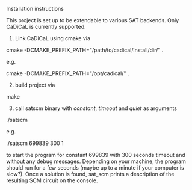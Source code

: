 Installation instructions

This project is set up to be extendable to various SAT backends.
Only CaDiCaL is currently supported.

1) Link CaDiCaL using cmake via

cmake -DCMAKE_PREFIX_PATH="/path/to/cadical/install/dir/" .

e.g.

cmake -DCMAKE_PREFIX_PATH="/opt/cadical/" .

2) build project via

make 

3) call satscm binary with *constant*, *timeout* and *quiet* as arguments

./satscm <constant> <timeout> <quiet>

e.g.

./satscm 699839 300 1

to start the program for constant 699839 with 300 seconds timeout and without any debug messages.
Depending on your machine, the program should run for a few seconds (maybe up to a minute if your computer is slow?).
Once a solution is found, sat_scm prints a description of the resulting SCM circuit on the console.
